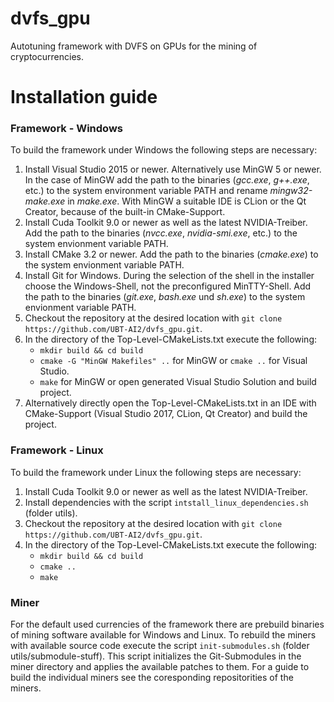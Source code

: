 # dvfs_gpu
Autotuning framework with DVFS on GPUs for the mining of cryptocurrencies.

# Installation guide
### Framework - Windows
To build the framework under Windows the following steps are necessary:
1. Install Visual Studio 2015 or newer. Alternatively use MinGW 5 or newer. In the case of MinGW add the path to the binaries (*gcc.exe*, *g++.exe*, etc.) to the system environment variable PATH and rename *mingw32-make.exe* in *make.exe*. With MinGW a suitable IDE is CLion or the Qt Creator, because of the built-in CMake-Support.
2. Install Cuda Toolkit 9.0 or newer as well as the latest NVIDIA-Treiber. Add the path to the binaries (*nvcc.exe*, *nvidia-smi.exe*, etc.) to the system envionment variable PATH.
3. Install CMake 3.2 or newer. Add the path to the binaries (*cmake.exe*) to the system envionment variable PATH.
4. Install Git for Windows. During the selection of the shell in the installer choose the Windows-Shell, not the preconfigured MinTTY-Shell. Add the path to the binaries (*git.exe*, *bash.exe* und *sh.exe*) to the system envionment variable PATH.
5. Checkout the repository at the desired location with `git clone https://github.com/UBT-AI2/dvfs_gpu.git`.
6. In the directory of the Top-Level-CMakeLists.txt execute the following:
    * `mkdir build && cd build`
    * `cmake -G "MinGW Makefiles" ..` for MinGW or `cmake ..` for Visual Studio.
    * `make` for MinGW or open generated Visual Studio Solution and build project.
7. Alternatively directly open the Top-Level-CMakeLists.txt in an IDE with CMake-Support (Visual Studio 2017, CLion, Qt Creator) and build the project.

### Framework - Linux
To build the framework under Linux the following steps are necessary:
1. Install Cuda Toolkit 9.0 or newer as well as the latest NVIDIA-Treiber.
2. Install dependencies with the script `intstall_linux_dependencies.sh` (folder utils).
3. Checkout the repository at the desired location with `git clone https://github.com/UBT-AI2/dvfs_gpu.git`.
4. In the directory of the Top-Level-CMakeLists.txt execute the following:
    * `mkdir build && cd build`
    * `cmake ..`
    * `make`

### Miner
For the default used currencies of the framework there are prebuild binaries of mining software available for Windows and Linux. To rebuild the miners with available source code execute the script `init-submodules.sh` (folder utils/submodule-stuff). This script initializes the Git-Submodules in the miner directory and applies the available patches to them. For a guide to build the individual miners see the coresponding repositorities of the miners.
